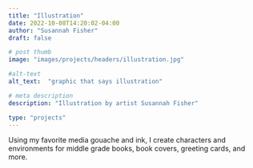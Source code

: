 ```yaml
---
title: "Illustration"
date: 2022-10-08T14:20:02-04:00
author: "Susannah Fisher"
draft: false

# post thumb
image: "images/projects/headers/illustration.jpg"

#alt-text
alt_text:  "graphic that says illustration"

# meta description
description: "Illustration by artist Susannah Fisher"

type: "projects"
---
```


Using my favorite media gouache and ink, I create characters and environments for middle grade books, book covers, greeting cards, and more. 

